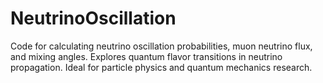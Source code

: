 # NeutrinoOscillation
Code for calculating neutrino oscillation probabilities, muon neutrino flux, and mixing angles. Explores quantum flavor transitions in neutrino propagation. Ideal for particle physics and quantum mechanics research.
